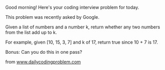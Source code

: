 Good morning! Here's your coding interview problem for today. </br>

This problem was recently asked by Google.</br>

Given a list of numbers and a number k, return whether any two numbers from the list add up to k.</br>

For example, given [10, 15, 3, 7] and k of 17, return true since 10 + 7 is 17. </br>

Bonus: Can you do this in one pass? </br>


from www.dailycodingproblem.com
